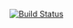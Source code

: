 [![Build Status](https://travis-ci.com/avivaid/Bugtastic.svg?branch=master)](https://travis-ci.com/avivaid/Bugtastic)
